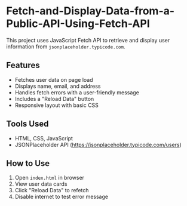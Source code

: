 # Fetch-and-Display-Data-from-a-Public-API-Using-Fetch-API

This project uses JavaScript Fetch API to retrieve and display user information from `jsonplaceholder.typicode.com`.

## Features
- Fetches user data on page load
- Displays name, email, and address
- Handles fetch errors with a user-friendly message
- Includes a "Reload Data" button
- Responsive layout with basic CSS

## Tools Used
- HTML, CSS, JavaScript
- JSONPlaceholder API (https://jsonplaceholder.typicode.com/users)

## How to Use
1. Open `index.html` in browser
2. View user data cards
3. Click "Reload Data" to refetch
4. Disable internet to test error message
